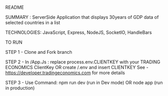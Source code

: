 

README

SUMMARY : ServerSide Application that displays 30years of GDP data of selected countries in a list

TECHNOLOGIES: JavaScript, Express, NodeJS, SocketIO, HandleBars

TO RUN 

STEP 1 - Clone and Fork branch

STEP 2 - In /App.Js : 
replace process.env.CLIENTKEY with your TRADING ECONOMICS ClientKey 
OR
create /.env and insert CLIENTKEY
See - https://developer.tradingeconomics.com for more details

STEP 3 - Use Command: 
npm run dev (run in Dev mode)
OR
node app (run in production)
